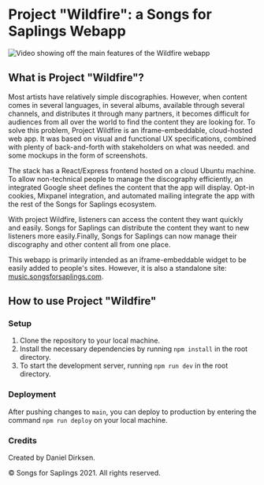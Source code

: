 # Project "Wildfire": a Songs for Saplings Webapp

![Video showing off the main features of the Wildfire webapp](doc/demo.gif)

## What is Project "Wildfire"?

Most artists have relatively simple discographies. However, when content comes in several languages, in several albums, available through several channels, and distributes it through many partners, it becomes difficult for audiences from all over the world to find the content they are looking for. To solve this problem, Project Wildfire is an iframe-embeddable, cloud-hosted web app. It was based on visual and functional UX specifications, combined with plenty of back-and-forth with stakeholders on what was needed. and some mockups in the form of screenshots.

The stack has a React/Express frontend hosted on a cloud Ubuntu machine. To allow non-technical people to manage the discography efficiently, an integrated Google sheet defines the content that the app will display. Opt-in cookies, Mixpanel integration, and automated mailing integrate the app with the rest of the Songs for Saplings ecosystem.

With project Wildfire, listeners can access the content they want quickly and easily. Songs for Saplings can distribute the content they want to new listeners more easily.Finally, Songs for Saplings can now manage their discography and other content all from one place.

This webapp is primarily intended as an iframe-embeddable widget to be easily added to people's sites. However, it is also a standalone site: [music.songsforsaplings.com](https://music.songsforsaplings.com).

## How to use Project "Wildfire"

### Setup

1. Clone the repository to your local machine.
2. Install the necessary dependencies by running `npm install` in the root directory.
3. To start the development server, running `npm run dev` in the root directory.

### Deployment

After pushing changes to `main`, you can deploy to production by entering the command `npm run deploy` on your local machine.

### Credits

Created by Daniel Dirksen.

© Songs for Saplings 2021. All rights reserved.

